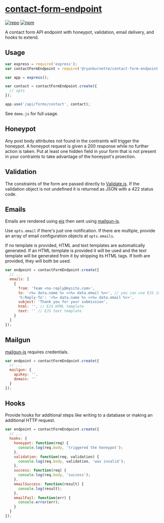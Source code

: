 # [contact-form-endpoint][1]

[![repo](https://img.shields.io/badge/repository-Github-black.svg?style=flat-square)](https://github.com/ryanburnette/contact-form-endpoint)
[![npm](https://img.shields.io/badge/package-NPM-green.svg?style=flat-square)](https://www.npmjs.com/package/@ryanburnette/contact-form-endpoint)

A contact form API endpoint with honeypot, validation, email delivery, and hooks
to extend.

## Usage

```js
var express = require('express');
var contactFormEndpoint = require('@ryanburnette/contact-form-endpoint');

var app = express();

var contact = contactFormEndpoint.create({
  // opts
});

app.use('/api/forms/contact', contact);
```

See `demo.js` for full usage.

## Honeypot

Any post body attributes not found in the contraints will trigger the honeypot.
A honeypot request is given a 200 response while no further action is taken. Put
at least one hidden field in your form that is not present in your contraints to
take advantage of the honeypot's proection.

## Validation

The constraints of the form are passed directly to [Validate.js][3]. If the
validation object is not undefined it is returned as JSON with a 422 status
code.

## Emails

Emails are rendered using [ejs][5] then sent using [mailgun-js][4].

Use `opts.email` if there's just one notification. If there are multiple,
provide an array of email configuration objects at `opts.emails`.

If no template is provided, HTML and text templates are automatically generated.
If an HTML template is provided it will be used and the text template will be
generated from it by stripping its HTML tags. If both are provided, they will
both be used.

```js
var endpoint = contactFormEndpoint.create({
  // ...
  emails: [
    {
      from: 'Team <no-reply@mysite.com>',
      to: '<%= data.name %> <<%= data.email %>>', // you can use EJS in any field
      'h:Reply-To': '<%= data.name %> <<%= data.email %>>',
      subject: 'Thank you for your submission',
      html: '', // EJS HTML template
      text: '' // EJS text template
    }
  ]
});
```

## Mailgun

[mailgun-js][4] requires credentials.

```js
var endpoint = contactFormEndpoint.create({
  // ...
  mailgun: {
    apiKey: '',
    domain: ''
  }
});
```

## Hooks

Provide hooks for additional steps like writing to a database or making an
additional HTTP request.

```js
var endpoint = contactFormEndpoint.create({
  // ...
  hooks: {
    honeypot: function(req) {
      console.log(req.body, 'triggered the honeypot');
    },
    validation: function(req, validation) {
      console.log(req.body, validation, 'was invalid');
    },
    success: function(req) {
      console.log(req.body, 'success');
    },
    emailSuccess: function(result) {
      console.log(result);
    },
    emailFail: function(err) {
      console.error(err);
    }
  }
});
```

[1]: https://github.com/ryanburnette/contact-form-endpoint#readme
[3]: https://github.com/ansman/validate.js
[4]: https://www.npmjs.com/package/mailgun-js
[5]: https://ejs.co
